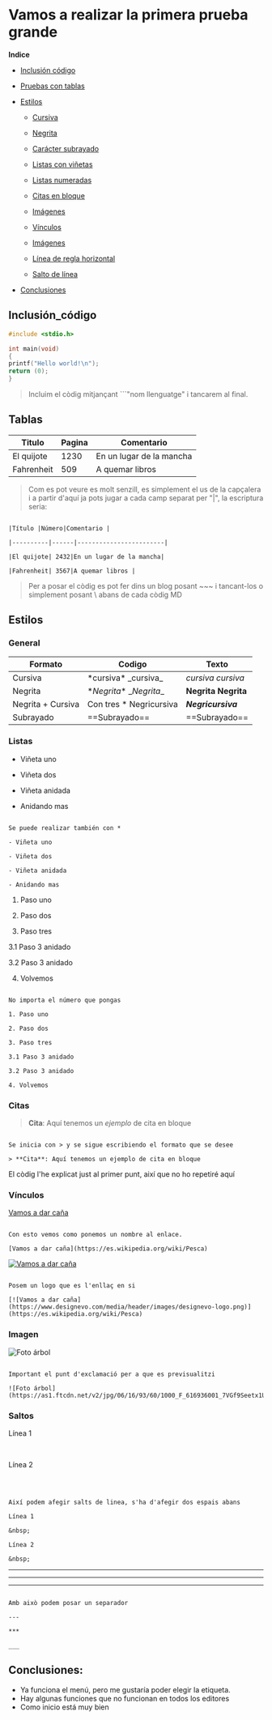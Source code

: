 # Vamos a realizar la primera prueba grande
 

**Indice**

- [Inclusión código](#Inclusión_código)

- [Pruebas con tablas](#tablas)

- [Estilos](#Estilos)

   - [Cursiva](#General)

   - [Negrita](#General)

   - [Carácter subrayado](#General)

  -  [Listas con viñetas](#Listas)

  - [Listas numeradas](#Listas)

  -  [Citas en bloque](#Citas)

  - [Imágenes](#Imagen)

  - [Vínculos](#Vínculos)

  - [Imágenes](#Imagen)

  - [Línea de regla horizontal](#saltos)

  - [Salto de línea](#saltos)

- [Conclusiones](#Conclusiones)

## Inclusión_código


```C
#include <stdio.h>

int main(void)
{
printf("Hello world!\n");
return (0);
}

```

> Incluim el còdig mitjançant \```"nom llenguatge" i tancarem al final.

## Tablas

| Titulo     | Pagina | Comentario               |
| ---------- | ------ | ------------------------ |
| El quijote | 1230   | En un lugar de la mancha |
| Fahrenheit | 509    | A quemar libros          |

> Com es pot veure es molt senzill, es simplement el us de la capçalera i a partir d'aquí ja pots jugar a cada camp separat per "|", la escriptura seria:

~~~

|Título |Número|Comentario |

|----------|------|------------------------|

|El quijote| 2432|En un lugar de la mancha|

|Fahrenheit| 3567|A quemar libros |

~~~

  

> Per a posar el còdig es pot fer dins un blog posant \~~~ i tancant-los o simplement posant \ abans de cada còdig MD

  

## Estilos

### General

| Formato           | Codigo                    | Texto                   |
| ----------------- | ------------------------- | ----------------------- |
| Cursiva           | \*cursiva* \_cursiva_     | *cursiva* _cursiva_     |
| Negrita           | \**Negrita** \__Negrita__ | **Negrita** __Negrita__ |
| Negrita + Cursiva | Con tres * Negricursiva   | ***Negricursiva***      |
| Subrayado         | \==Subrayado==            | ==Subrayado==          |                           |                         |
 

### Listas

- Viñeta uno

- Viñeta dos

- Viñeta anidada

- Anidando mas

~~~

Se puede realizar también con *

- Viñeta uno

- Viñeta dos

- Viñeta anidada

- Anidando mas

~~~

1. Paso uno

2. Paso dos

3. Paso tres

3.1 Paso 3 anidado

3.2 Paso 3 anidado

4. Volvemos

~~~

No importa el número que pongas

1. Paso uno

2. Paso dos

3. Paso tres

3.1 Paso 3 anidado

3.2 Paso 3 anidado

4. Volvemos

~~~

  

### Citas

> **Cita**: Aquí tenemos un *ejemplo* de cita en bloque

~~~

Se inicia con > y se sigue escribiendo el formato que se desee

> **Cita**: Aquí tenemos un ejemplo de cita en bloque

~~~

El còdig l'he explicat just al primer punt, així que no ho repetiré aquí

  

### Vínculos

[Vamos a dar caña](https://es.wikipedia.org/wiki/Pesca)

~~~

Con esto vemos como ponemos un nombre al enlace.

[Vamos a dar caña](https://es.wikipedia.org/wiki/Pesca)

~~~

  

[![Vamos a dar caña](https://www.designevo.com/media/header/images/designevo-logo.png)](https://es.wikipedia.org/wiki/Pesca)

  

~~~

Posem un logo que es l'enllaç en si

[![Vamos a dar caña](https://www.designevo.com/media/header/images/designevo-logo.png)](https://es.wikipedia.org/wiki/Pesca)

~~~

  

### Imagen

![Foto árbol](https://as1.ftcdn.net/v2/jpg/06/16/93/60/1000_F_616936001_7VGf9Seetx1UGvKlYUUImu2zhBjH5YSY.jpg)

~~~

Important el punt d'exclamació per a que es previsualitzi

![Foto árbol](https://as1.ftcdn.net/v2/jpg/06/16/93/60/1000_F_616936001_7VGf9Seetx1UGvKlYUUImu2zhBjH5YSY.jpg)

~~~

  

### Saltos

  

Línea 1

&nbsp;

Línea 2

&nbsp;

  

~~~

Així podem afegir salts de linea, s'ha d'afegir dos espais abans

Línea 1

&nbsp;

Línea 2

&nbsp;

~~~

---

***

___

  

~~~

Amb això podem posar un separador

---

***

___

~~~

  

## Conclusiones:

- Ya funciona el menú, pero me gustaría poder elegir la etiqueta.
- Hay algunas funciones que no funcionan en todos los editores
- Como inicio está muy bien